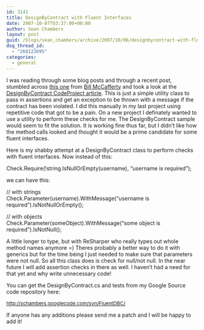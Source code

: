 ```yaml
---
id: 3141
title: DesignByContract with Fluent Interfaces
date: 2007-10-07T03:37:00+00:00
author: Sean Chambers
layout: post
guid: /blogs/sean_chambers/archive/2007/10/06/designbycontract-with-fluent-interfaces.aspx
dsq_thread_id:
  - "268123695"
categories:
  - general
---
```

I was reading through some&nbsp;blog posts and through a recent post, stumbled&nbsp;across <a target="_blank" href="http://devlicio.us/blogs/billy_mccafferty/archive/2006/09/22/Design-by-Contract_3A00_-A-Practical-Introduction.aspx">this one</a>&nbsp;from <a target="_blank" href="http://devlicio.us/blogs/billy_mccafferty/default.aspx">Bill McCafferty</a>&nbsp;and took a look at the <a target="_blank" href="http://www.codeproject.com/csharp/designbycontract.asp">DesignByContract CodeProject article</a>. This is just a simple utility class to pass in assertions and get an exception to be thrown with a message if the contract has been violated. I did this manually in my last project using repetitive code that got to be a pain. On a new project I definately wanted to use a utility to perform these checks for me. The DesignByContract sample would seem to fit the solution. It is working fine thus far, but I didn&#8217;t like how the method calls looked and thought it would be a prime candidate for some fluent interfaces.

Here is my shabby attempt at a DesignByContract class to perform checks with fluent interfaces. Now instead of this:

Check.Require(!string.IsNullOrEmpty(username), &#8220;username is required&#8221;);

we can have this:

// with strings  
Check.Parameter(username).WithMessage(&#8220;username is required&#8221;).IsNotNullOrEmpty();

// with objects  
Check.Parameter(someObject).WithMessage(&#8220;some object is required&#8221;).IsNotNull();

A little longer to type, but with ReSharper&nbsp;who really types out whole method names anymore =) Theres probably a better way to do it with generics but for the time being I just needed to make sure that parameters were not null. So all this class does is check for null/not null. In the near future I will add assertion checks in there as well. I haven&#8217;t had a need for that yet and why write unnecessary code!

You can get the DesignByContract.cs and tests from my Google Source code repository here:

<span style="color: #808080;font-size: small"><a href="http://schambers.googlecode.com/svn/FluentDBC/">http://schambers.googlecode.com/svn/FluentDBC/</a></span>

If anyone has any additions please send me a patch and I will be happy to add it!<span style="font-size: small"></span>

<span style="font-size: small"></span>